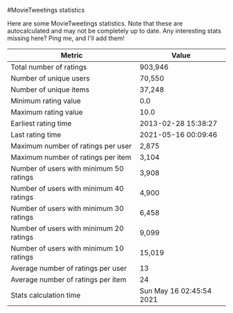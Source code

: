 #MovieTweetings statistics

Here are some MovieTweetings statistics. Note that these are autocalculated and may not be completely up to date. Any interesting stats missing here? Ping me, and I'll add them!

Metric | Value
--- | ---
Total number of ratings                 | 903,946
Number of unique users                  | 70,550
Number of unique items                  | 37,248
Minimum rating value                    | 0.0
Maximum rating value                    | 10.0
Earliest rating time                    | 2013-02-28 15:38:27
Last rating time                        | 2021-05-16 00:09:46
Maximum number of ratings per user      | 2,875
Maximum number of ratings per item      | 3,104
Number of users with minimum 50 ratings | 3,908
Number of users with minimum 40 ratings | 4,900
Number of users with minimum 30 ratings | 6,458
Number of users with minimum 20 ratings | 9,099
Number of users with minimum 10 ratings | 15,019
Average number of ratings per user      | 13
Average number of ratings per item      | 24
Stats calculation time                  | Sun May 16 02:45:54 2021

